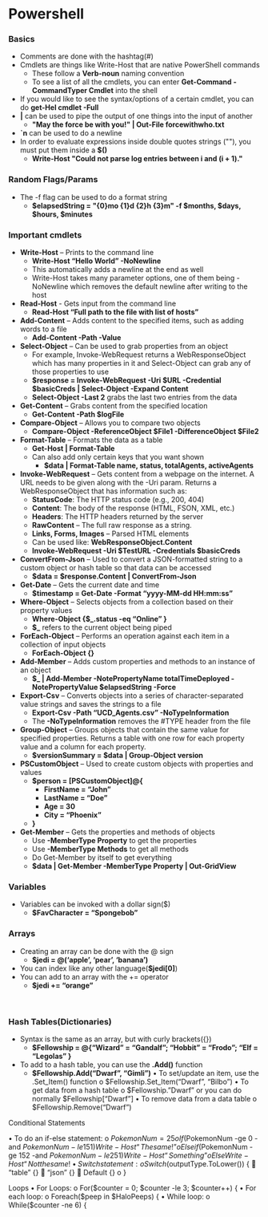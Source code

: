 # Powershell

### Basics

- Comments are done with the hashtag(#)
- Cmdlets are things like Write-Host that are native PowerShell commands
  - These follow a **Verb-noun** naming convention
  - To see a list of all the cmdlets, you can enter **Get-Command -CommandTyper Cmdlet** into the shell
- If you would like to see the syntax/options of a certain cmdlet, you can do **get-Hel cmdlet -Full**
- **|** can be used to pipe the output of one things into the input of another
  - **"May the force be with you!" | Out-File forcewithwho.txt**
- **`n** can be used to do a newline
- In order to evaluate expressions inside double quotes strings (""), you must put them inside a **$()**
  - **Write-Host "Could not parse log entries between i and $($i + 1)."**


### Random Flags/Params

- The -f flag can be used to do a format string
  - **$elapsedString = "{0}mo {1}d {2}h {3}m" -f $months, $days, $hours, $minutes**


### Important cmdlets
- **Write-Host** – Prints to the command line
  - **Write-Host “Hello World” -NoNewline**
  - This automatically adds a newline at the end as well
  - Write-Host takes many parameter options, one of them being -NoNewline which removes the default newline after writing to the host
- **Read-Host**  - Gets input from the command line
  - **Read-Host “Full path to the file with list of hosts”**
- **Add-Content** – Adds content to the specified items, such as adding words to a file
  - **Add-Content -Path <Path to add to> -Value <Values to add>**
- **Select-Object** – Can be used to grab properties from an object
  - For example, Invoke-WebRequest returns a WebResponseObject which has many properties in it and Select-Object can grab any of those properties to use
  - **$response = Invoke-WebRequest -Uri $URL -Credential $basicCreds | Select-Object -Expand Content**
  - **Select-Object -Last 2** grabs the last two entries from the data
- **Get-Content** – Grabs content from the specified location
  - **Get-Content -Path $logFile**
- **Compare-Object** – Allows you to compare two objects 
  - **Compare-Object -ReferenceObject $File1 -DifferenceObject $File2**
- **Format-Table** – Formats the data as a table
  - **Get-Host | Format-Table <param>**
  - Can also add only certain keys that you want shown
    - **$data | Format-Table name, status, totalAgents, activeAgents**
- **Invoke-WebRequest** – Gets content from a webpage on the internet. A URL needs to be given along with the -Uri param. Returns a WebResponseObject that has information such as:
  - **StatusCode**: The HTTP status code (e.g., 200, 404)
  - **Content**: The body of the response (HTML, FSON, XML, etc.)
  - **Headers**: The HTTP headers returned by the server
  - **RawContent** – The full raw response as a string.
  - **Links, Forms, Images** – Parsed HTML elements
  - Can be used like: **WebResponseObject.Content**
  - **Invoke-WebRequest -Uri $TestURL -Credentials $basicCreds**
- **ConvertFrom-Json** – Used to convert a JSON-formatted string to a custom object or hash table so that data can be accessed
  - **$data = $response.Content | ConvertFrom-Json**
- **Get-Date** – Gets the current date and time
  - **$timestamp = Get-Date -Format “yyyy-MM-dd HH:mm:ss”**
- **Where-Object** – Selects objects from a collection based on their property values
  - **Where-Object {$_.status -eq “Online” }**
  - **$_** refers to the current object being piped
- **ForEach-Object** – Performs an operation against each item in a collection of input objects
  - **ForEach-Object {}**
- **Add-Member** – Adds custom properties and methods to an instance of an object
  - **$_ | Add-Member -NotePropertyName totalTimeDeployed -NotePropertyValue $elapsedString -Force**
- **Export-Csv** – Converts objects into a series of character-separated value strings and saves the strings to a file
  - **Export-Csv -Path “UCD_Agents.csv” -NoTypeInformation**
  - The **-NoTypeInformation** removes the #TYPE header from the file
- **Group-Object** – Groups objects that contain the same value for specified properties. Returns a table with one row for each property value and a column for each property.
  - **$versionSummary = $data | Group-Object version**
- **PSCustomObject** – Used to create custom objects with properties and values
  - **$person = [PSCustomObject]@{**
    - **FirstName = “John”**
    - **LastName = “Doe”**
    - **Age = 30**
    - **City = “Phoenix”**
  - **}**
- **Get-Member** – Gets the properties and methods of objects
  - Use **-MemberType Property** to get the properties
  - Use **-MemberType Methods** to get all methods
  - Do Get-Member by itself to get everything
  - **$data | Get-Member -MemberType Property | Out-GridView**



### Variables
- Variables can be invoked with a dollar sign($)
  - **$FavCharacter = “Spongebob”**



### Arrays

- Creating an array can be done with the @ sign
  - **$jedi = @(‘apple’, ‘pear’, ‘banana’)**
- You can index like any other language(**$jedi[0]**)
- You can add to an array with the += operator
  - **$jedi += “orange”**


 
### Hash Tables(Dictionaries)
- Syntax is the same as an array, but with curly brackets({})
  - **$Fellowship = @{“Wizard” = “Gandalf”; “Hobbit” = “Frodo”; “Elf = “Legolas” }**
- To add to a hash table, you can use the **.Add()** function
  - **$Fellowship.Add(“Dwarf”, “Gimli”)**
•	To set/update an item, use the .Set_Item() function
o	$Fellowship.Set_Item(“Dwarf”, “Bilbo”)
•	To get data from a hash table
o	$Fellowship.”Dwarf” or you can do normally $Fellowship[“Dwarf”]
•	To remove data from a data table
o	$Fellowship.Remove(“Dwarf”)


Conditional Statements

•	To do an if-else statement:
o	$PokemonNum = 25
o	If ($PokemonNum -ge 0 -and $PokemonNum -le 151) {Write-Host “The same!”}
o	Elseif ($PokemonNum -ge 152 -and $PokemonNum -le 251) {Write-Host “Something”}
o	Else {Write-Host “Not the same!}
•	Switch statement:
o	Switch ($outputType.ToLower()) {
	“table” {}
	“json” {}
	Default {}
o	}



Loops
•	For Loops:
o	For($counter = 0; $counter -le 3; $counter++) {
•	For each loop:
o	Foreach($peep in $HaloPeeps) {
•	While loop:
o	While($counter -ne 6) {
